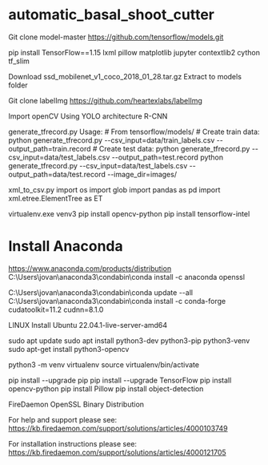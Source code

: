 # automatic_basal_shoot_cutter

Git clone model-master
https://github.com/tensorflow/models.git

pip install TensorFlow==1.15 lxml pillow matplotlib jupyter contextlib2 cython tf_slim

Download ssd_mobilenet_v1_coco_2018_01_28.tar.gz
Extract to models folder

Git clone labelImg
https://github.com/heartexlabs/labelImg 

Import openCV
Using YOLO architecture
R-CNN


generate_tfrecord.py
  Usage:
    # From tensorflow/models/
    # Create train data:
    python generate_tfrecord.py --csv_input=data/train_labels.csv  --output_path=train.record
    # Create test data:
    python generate_tfrecord.py --csv_input=data/test_labels.csv  --output_path=test.record
    python generate_tfrecord.py --csv_input=data/test_labels.csv  --output_path=data/test.record --image_dir=images/

  xml_to_csv.py
    import os
    import glob
    import pandas as pd
    import xml.etree.ElementTree as ET


virtualenv.exe venv3
pip install opencv-python
pip install tensorflow-intel


# Install Anaconda
https://www.anaconda.com/products/distribution
C:\Users\jovan\anaconda3\condabin\conda install -c anaconda openssl

C:\Users\jovan\anaconda3\condabin\conda update --all
C:\Users\jovan\anaconda3\condabin\conda install -c conda-forge cudatoolkit=11.2 cudnn=8.1.0

LINUX
Install Ubuntu 22.04.1-live-server-amd64

sudo apt update
sudo apt install python3-dev python3-pip python3-venv
sudo apt-get install python3-opencv

python3 -m venv virtualenv
source virtualenv/bin/activate

pip install --upgrade pip
pip install --upgrade TensorFlow
pip install opencv-python
pip install Pillow
pip install object-detection


FireDaemon OpenSSL Binary Distribution

For help and support please see:
https://kb.firedaemon.com/support/solutions/articles/4000103749

For installation instructions please see:
https://kb.firedaemon.com/support/solutions/articles/4000121705
